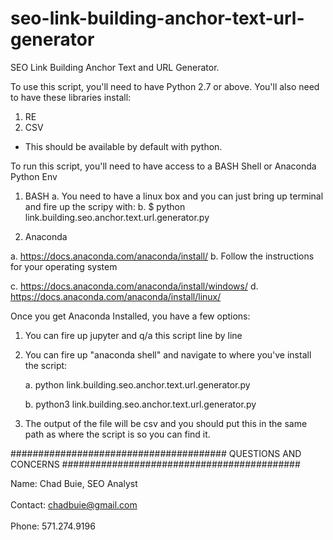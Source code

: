 # seo-link-building-anchor-text-url-generator
SEO Link Building Anchor Text and URL Generator. 

To use this script, you'll need to have Python 2.7 or above. You'll also need to have these libraries install:

1. RE
2. CSV

* This should be available by default with python. 

To run this script, you'll need to have access to a BASH Shell or Anaconda Python Env

1. BASH
  a. You need to have a linux box and you can just bring up terminal and fire up the scripy with:
  b. $ python link.building.seo.anchor.text.url.generator.py
  

2. Anaconda 

  a. https://docs.anaconda.com/anaconda/install/
  b. Follow the instructions for your operating system
  
  c. https://docs.anaconda.com/anaconda/install/windows/
  d. https://docs.anaconda.com/anaconda/install/linux/
  
   Once you get Anaconda Installed, you have a few options:
   
   1. You can fire up jupyter and q/a this script line by line 
   
   2. You can fire up "anaconda shell" and navigate to where you've install the script:
   
       a. python link.building.seo.anchor.text.url.generator.py
       
       b. python3 link.building.seo.anchor.text.url.generator.py
       
   
   3. The output of the file will be csv and you should put this in the same path as where the script is so you can find it. 
   
   
  ####################################### QUESTIONS AND CONCERNS ###########################################
  
  Name: Chad Buie, SEO Analyst
  <br />
  <br />
  Contact: chadbuie@gmail.com
  <br />
  <br />
  Phone: 571.274.9196
